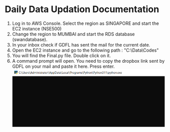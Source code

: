 # Daily Data Updation Documentation
1. Log in to AWS Console. Select the region as SINGAPORE and start the EC2 instance (NSE500) 
2. Change the region to MUMBAI and start the RDS database (swandatabase).
3. In your inbox check if GDFL has sent the mail for the current date.
4. Open the EC2 instance and go to the following path : "C:\Data\Codes"
5. You will find the Final.py file. Double click on it.
6. A command prompt will open. You need to copy the dropbox link sent by GDFL on your mail and paste it here. Press enter.
![Alt text](https://github.com/qodeinvestments/Swan-Documentation/blob/9479708190da785418bcdbc2b6a035e4d65344af/Database%20Maintenance/Daily%20Updation/Start.PNG)

